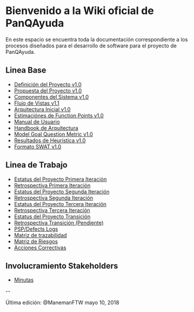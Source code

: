# Bienvenido a la Wiki oficial de PanQAyuda
En este espacio se encuentra toda la documentación correspondiente a los procesos diseñados para el desarrollo de software para el proyecto de PanQAyuda.

## Linea Base
* [Definición del Proyecto v1.0](https://github.com/CaveLabs-1/PanQAyuda-Wiki/blob/master/Documentacion/Requerimientos/Project%20Definition.pdf)
* [Propuesta del Proyecto v1.0](https://github.com/CaveLabs-1/PanQAyuda-Wiki/blob/master/Documentacion/Requerimientos/Project%20Proposal.pdf)
* [Componentes del Sistema v1.0](https://github.com/CaveLabs-1/PanQAyuda-Wiki/blob/master/Documentacion/Arquitectura/Componentes%20del%20Sistema.pdf)
* [Flujo de Vistas v1.1](https://github.com/CaveLabs-1/PanQAyuda-Wiki/blob/master/Documentacion/Arquitectura/Flujo%20de%20Vistas.pdf)
* [Arquitectura Inicial v1.0](https://github.com/CaveLabs-1/PanQAyuda-Wiki/blob/master/Documentacion/Arquitectura/Definici%C3%B3n%20de%20Arquitectura.pdf)
* [Estimaciónes de Function Points v1.0](https://github.com/CaveLabs-1/PanQAyuda-Wiki/blob/master/Documentacion/Requerimientos/Estimaci%C3%B3n.csv)
* [Manual de Usuario](https://drive.google.com/file/d/11QDDNBCPtRh-W4dK0uLAAajrPv2GC7xo/view?usp=sharing)
* [Handbook de Arquitectura](https://docs.google.com/document/d/1rwqdiLcfuYi9ZxGRZGcl5PUsppJizXLkK4oyaso3YeQ/edit?usp=sharing)
* [Model Goal Question Metric v1.0](https://github.com/CaveLabs-1/PanQAyuda-Wiki/blob/master/Documentacion/MA/PAN%20-%20Modelo%20Goal%20Question%20Metric%20.pdf)
* [Resultados de Heurística v1.0](https://github.com/CaveLabs-1/PanQAyuda-Wiki/blob/master/Documentacion/Resultado%20Plantilla%20Heur%C3%ADstica%20.pdf)
* [Formato SWAT v1.0](https://github.com/CaveLabs-1/PanQAyuda-Wiki/blob/master/Documentacion/Arquitectura/FormatoPruebasSWAT.pdf)


## Linea de Trabajo
<!-- ## Repositorio Métricas
* [Métricas del equipo](https://github.com/CaveLabs-1/Libelulas-Wiki/blob/master/Documentacion/Modelo%20Goal%20Question%20Metric%20.pdf)-->
  <!-- * [Estatus del Proyecto Primera Iteración](https://github.com/CaveLabs-1/PanQAyuda-Wiki/blob/master/Documentacion/Iteraci%C3%B3n%201/WBS_IT_1.csv) -->
* [Estatus del Proyecto Primera Iteración](https://docs.google.com/spreadsheets/d/1g5BfpYksrKwrYMhZFdLVoBuAdIttVst6gjWTHmtG7IM/edit?usp=sharing)
* [Retrospectiva Primera Iteración](https://docs.google.com/document/d/1bGa5TzvTBRwXy9T88tCmbTGrX6hFIlJi9vqrqdpSEnc/edit?usp=sharing)
* [Estatus del Proyecto Segunda Iteración](https://docs.google.com/spreadsheets/d/11qrDQG4ZDiGRbrfrPE3Qex0Yht2c7dgeoqzJ0eOrRT8/edit?usp=sharing)
* [Retrospectiva Segunda Iteración](https://docs.google.com/document/d/1nWPH5a3TpJHnB7jg0xWD_eV1Z_QizuUEJtYbdprxW0s/edit?usp=sharing)
* [Estatus del Proyecto Tercera Iteración](https://docs.google.com/spreadsheets/d/1igRDieRfETSmOTRd5WtgJkV5ETXmByCWIX93dbrDKa0/edit?usp=sharing)
* [Retrospectiva Tercera Iteración](https://docs.google.com/document/d/1uGWLoGvf0UvaA5grOiH0Jp0nd9k1uHm2Ykw96ZxptxU/edit?usp=sharing)
* [Estatus del Proyecto Transición](https://docs.google.com/spreadsheets/d/18sFgXDVmMvVFcTjuaV5xmMJLUNupoAzsS6IyhmdjYrc/edit?usp=sharing)
* [Retrospectiva Transición (Pendiente)]()
* [PSP/Defects Logs](https://cavelabs.herokuapp.com/proyectos/detalle_proyecto/1)
* [Matriz de trazabilidad](https://github.com/CaveLabs-1/PanQAyuda-Wiki/blob/master/Documentacion/Matriz%20de%20Trazabilidad/Matriz%20de%20Trazabilidad%20Pan.xlsx)
* [Matriz de Riesgos](https://docs.google.com/spreadsheets/d/13mZKN2Gazny50iRa1RBXC3Hy8b23N0zlmFpXU42lXsg/edit#gid=1889672932)
* [Acciones Correctivas](https://docs.google.com/spreadsheets/d/1ZT_MI7knWyIIHRDnXU2QmqKeJZvpwqL_3F178dJ24Ks/edit?usp=sharing)

## Involucramiento Stakeholders
* [Minutas](https://github.com/CaveLabs-1/PanQAyuda-Wiki/tree/master/Minutas)

--

Última edición: @ManemanFTW mayo 10, 2018
